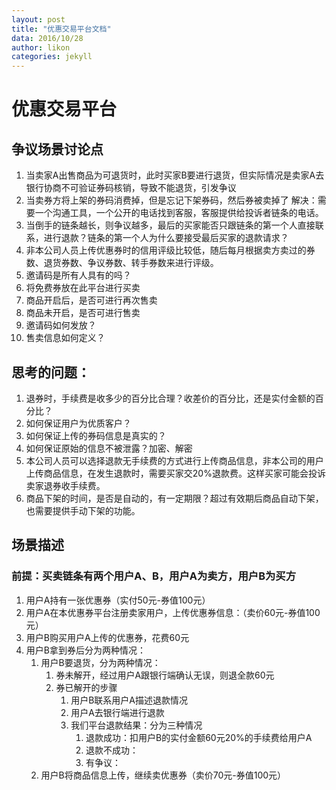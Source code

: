 ```yaml
---
layout: post
title: "优惠交易平台文档"
data: 2016/10/28
author: likon
categories: jekyll
---
```


# 优惠交易平台

## 争议场景讨论点  

1. 当卖家A出售商品为可退货时，此时买家B要进行退货，但实际情况是卖家A去银行协商不可验证券码核销，导致不能退货，引发争议
2. 当卖券方将上架的券码消费掉，但是忘记下架券码，然后券被卖掉了
  解决：需要一个沟通工具，一个公开的电话找到客服，客服提供给投诉者链条的电话。
3. 	当倒手的链条越长，则争议越多，最后的买家能否只跟链条的第一个人直接联系，进行退款？链条的第一个人为什么要接受最后买家的退款请求？
4.	非本公司人员上传优惠券时的信用评级比较低，随后每月根据卖方卖过的券数、退货券数、争议券数、转手券数来进行评级。
5.	邀请码是所有人具有的吗？
6.	将免费券放在此平台进行买卖
7.	商品开启后，是否可进行再次售卖
8.	商品未开启，是否可进行售卖
9.	邀请码如何发放？
10.	售卖信息如何定义？

## 思考的问题：
1. 退券时，手续费是收多少的百分比合理？收差价的百分比，还是实付金额的百分比？
2. 如何保证用户为优质客户？
3. 如何保证上传的券码信息是真实的？
4. 如何保证原始的信息不被泄露？加密、解密
5. 本公司人员可以选择退款无手续费的方式进行上传商品信息，非本公司的用户上传商品信息，在发生退款时，需要买家交20%退款费。这样买家可能会投诉卖家退券收手续费。
6. 商品下架的时间，是否是自动的，有一定期限？超过有效期后商品自动下架，也需要提供手动下架的功能。

## 场景描述

### 前提：买卖链条有两个用户A、B，用户A为卖方，用户B为买方
1. 用户A持有一张优惠券（实付50元-券值100元）
2. 用户A在本优惠券平台注册卖家用户，上传优惠券信息：（卖价60元-券值100元）
3. 用户B购买用户A上传的优惠券，花费60元
4. 用户B拿到券后分为两种情况：
   1. 用户B要退货，分为两种情况：
      1. 券未解开，经过用户A跟银行端确认无误，则退全款60元
      2. 券已解开的步骤 
         1. 用户B联系用户A描述退款情况
         2. 用户A去银行端进行退款
         3. 我们平台退款结果：分为三种情况
            1. 退款成功：扣用户B的实付金额60元20%的手续费给用户A
            2. 退款不成功：
            3. 有争议：
   2. 用户B将商品信息上传，继续卖优惠券（卖价70元-券值100元）

